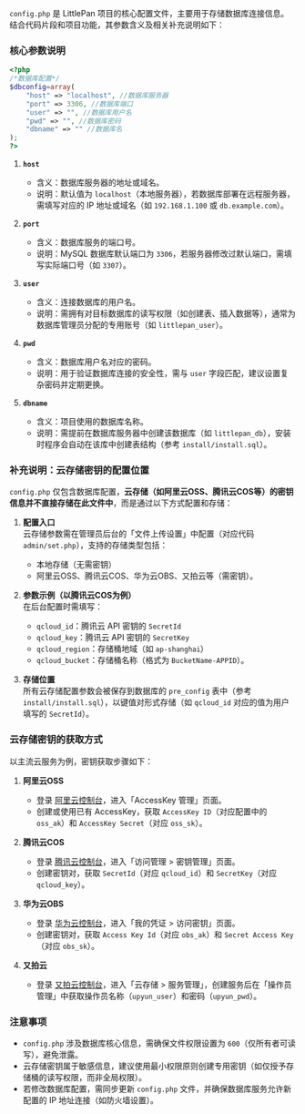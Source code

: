 `config.php` 是 LittlePan 项目的核心配置文件，主要用于存储数据库连接信息。结合代码片段和项目功能，其参数含义及相关补充说明如下：


### **核心参数说明**
```php
<?php
/*数据库配置*/
$dbconfig=array(
    "host" => "localhost", //数据库服务器
    "port" => 3306, //数据库端口
    "user" => "", //数据库用户名
    "pwd" => "", //数据库密码
    "dbname" => "" //数据库名
);
?>
```

1. **`host`**  
   - 含义：数据库服务器的地址或域名。  
   - 说明：默认值为 `localhost`（本地服务器），若数据库部署在远程服务器，需填写对应的 IP 地址或域名（如 `192.168.1.100` 或 `db.example.com`）。

2. **`port`**  
   - 含义：数据库服务的端口号。  
   - 说明：MySQL 数据库默认端口为 `3306`，若服务器修改过默认端口，需填写实际端口号（如 `3307`）。

3. **`user`**  
   - 含义：连接数据库的用户名。  
   - 说明：需拥有对目标数据库的读写权限（如创建表、插入数据等），通常为数据库管理员分配的专用账号（如 `littlepan_user`）。

4. **`pwd`**  
   - 含义：数据库用户名对应的密码。  
   - 说明：用于验证数据库连接的安全性，需与 `user` 字段匹配，建议设置复杂密码并定期更换。

5. **`dbname`**  
   - 含义：项目使用的数据库名称。  
   - 说明：需提前在数据库服务器中创建该数据库（如 `littlepan_db`），安装时程序会自动在该库中创建表结构（参考 `install/install.sql`）。


### **补充说明：云存储密钥的配置位置**
`config.php` 仅包含数据库配置，**云存储（如阿里云OSS、腾讯云COS等）的密钥信息并不直接存储在此文件中**，而是通过以下方式配置和存储：

1. **配置入口**  
   云存储参数需在管理员后台的「文件上传设置」中配置（对应代码 `admin/set.php`），支持的存储类型包括：  
   - 本地存储（无需密钥）  
   - 阿里云OSS、腾讯云COS、华为云OBS、又拍云等（需密钥）。

2. **参数示例（以腾讯云COS为例）**  
   在后台配置时需填写：  
   - `qcloud_id`：腾讯云 API 密钥的 `SecretId`  
   - `qcloud_key`：腾讯云 API 密钥的 `SecretKey`  
   - `qcloud_region`：存储桶地域（如 `ap-shanghai`）  
   - `qcloud_bucket`：存储桶名称（格式为 `BucketName-APPID`）。

3. **存储位置**  
   所有云存储配置参数会被保存到数据库的 `pre_config` 表中（参考 `install/install.sql`），以键值对形式存储（如 `qcloud_id` 对应的值为用户填写的 `SecretId`）。


### **云存储密钥的获取方式**
以主流云服务为例，密钥获取步骤如下：

1. **阿里云OSS**  
   - 登录 [阿里云控制台](https://console.aliyun.com/)，进入「AccessKey 管理」页面。  
   - 创建或使用已有 AccessKey，获取 `AccessKey ID`（对应配置中的 `oss_ak`）和 `AccessKey Secret`（对应 `oss_sk`）。

2. **腾讯云COS**  
   - 登录 [腾讯云控制台](https://console.cloud.tencent.com/)，进入「访问管理 > 密钥管理」页面。  
   - 创建密钥对，获取 `SecretId`（对应 `qcloud_id`）和 `SecretKey`（对应 `qcloud_key`）。

3. **华为云OBS**  
   - 登录 [华为云控制台](https://console.huaweicloud.com/)，进入「我的凭证 > 访问密钥」页面。  
   - 创建密钥对，获取 `Access Key Id`（对应 `obs_ak`）和 `Secret Access Key`（对应 `obs_sk`）。

4. **又拍云**  
   - 登录 [又拍云控制台](https://console.upyun.com/)，进入「云存储 > 服务管理」，创建服务后在「操作员管理」中获取操作员名称（`upyun_user`）和密码（`upyun_pwd`）。


### **注意事项**
- `config.php` 涉及数据库核心信息，需确保文件权限设置为 `600`（仅所有者可读写），避免泄露。  
- 云存储密钥属于敏感信息，建议使用最小权限原则创建专用密钥（如仅授予存储桶的读写权限，而非全局权限）。  
- 若修改数据库配置，需同步更新 `config.php` 文件，并确保数据库服务允许新配置的 IP 地址连接（如防火墙设置）。
